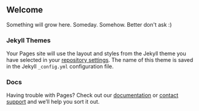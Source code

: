 ## Welcome

Something will grow here. Someday. Somehow. Better don't ask :)

### Jekyll Themes

Your Pages site will use the layout and styles from the Jekyll theme you have selected in your [repository settings](https://github.com/itzecode/itzecode.github.io/settings). The name of this theme is saved in the Jekyll `_config.yml` configuration file.

### Docs

Having trouble with Pages? Check out our [documentation](https://help.github.com/categories/github-pages-basics/) or [contact support](https://github.com/contact) and we’ll help you sort it out.
